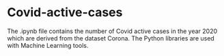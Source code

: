 # Covid-active-cases
The .ipynb file contains the number of Covid active cases in the year 2020 which are derived from the dataset Corona.
The Python libraries are used with Machine Learning tools.
